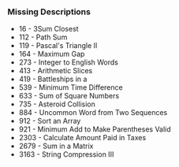 ### Missing Descriptions

- 16 - 3Sum Closest
- 112 - Path Sum
- 119 - Pascal's Triangle II
- 164 - Maximum Gap
- 273 - Integer to English Words
- 413 - Arithmetic Slices
- 419 - Battleships in a
- 539 - Minimum Time Difference
- 633 - Sum of Square Numbers
- 735 - Asteroid Collision
- 884 - Uncommon Word from Two Sequences
- 912 - Sort an Array
- 921 - Minimum Add to Make Parentheses Valid
- 2303 - Calculate Amount Paid in Taxes
- 2679 - Sum in a Matrix
- 3163 - String Compression III
